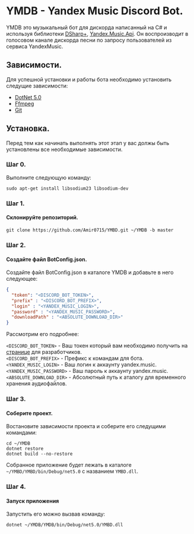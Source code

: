 # YMDB - Yandex Music Discord Bot.
YMDB это музыкальный бот для дискорда написанный на C# и используя библиотеки [DSharp+](https://github.com/DSharpPlus/DSharpPlus), [Yandex.Music.Api](https://github.com/K1llMan/Yandex.Music.Api). Он воспроизводит в голосовом канале дискорда песни по запросу пользователей из сервиса YandexMusic.

## Зависимости.
Для успешной установки и работы бота необходимо установить следущие зависимости:

- [DotNet 5.0](https://dotnet.microsoft.com/download/dotnet/5.0)
- [Ffmpeg](https://ffmpeg.org/download.html)
- [Git](https://git-scm.com/downloads)



## Установка.
Перед тем как начинать выполнять этот этап у вас должы быть установлены все необходимые зависимости.

### Шаг 0.

Выполните следующую команду:

```terminal
sudo apt-get install libsodium23 libsodium-dev
```

### Шаг 1.

#### Склонируйте репозиторий.

```terminal
git clone https://github.com/Amir0715/YMBD.git ~/YMDB -b master
```

### Шаг 2.
#### Создайте файл BotConfig.json.
Создайте файл BotConfig.json в каталоге YMDB и добавьте в него следующее:

```json
{
  "token": "<DISCORD_BOT_TOKEN>",
  "prefix" : "<DISCORD_BOT_PREFIX>",
  "login" : "<YANDEX_MUSIC_LOGIN>",
  "password" : "<YANDEX_MUSIC_PASSWORD>",
  "downloadPath" : "<ABSOLUTE_DOWNLOAD_DIR>"
}
```
Рассмотрим его подробнее:<br>

`<DISCORD_BOT_TOKEN>` - Ваш токен который вам необходимо получить на [странице](https://discord.com/developers/applications) для разработчиков.</br>
`<DISCORD_BOT_PREFIX>` - Префикс к командам для бота.</br>
`<YANDEX_MUSIC_LOGIN>` - Ваш логин к аккаунту yandex.music.</br>
`<YANDEX_MUSIC_PASSWORD>` - Ваш пароль к аккаунту yandex.music.</br>
`<ABSOLUTE_DOWNLOAD_DIR>` - Абсолютный путь к аталогу для временного хранения аудиофайлов.</br>

### Шаг 3. 

#### Соберите проект. 
Востановите зависимости проекта и соберите его следущими командами:
```terminal
cd ~/YMDB
dotnet restore
dotnet build --no-restore
```
Собранное приложение будет лежать в каталоге `~/YMBD/YMBD/bin/Debug/net5.0` с названием `YMBD.dll`.  

### Шаг 4.
#### Запуск приложения 
Запустить его можно вызвав команду: 
```terminal
dotnet ~/YMDB/YMDB/bin/Debug/net5.0/YMBD.dll
```